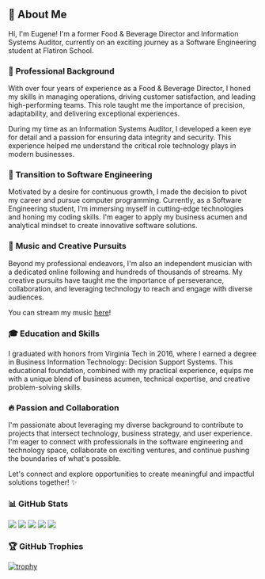 ## 👋 **About Me**

Hi, I'm Eugene! I'm a former Food & Beverage Director and Information Systems Auditor, currently on an exciting journey as a Software Engineering student at Flatiron School.

### 💼 **Professional Background**

With over four years of experience as a Food & Beverage Director, I honed my skills in managing operations, driving customer satisfaction, and leading high-performing teams. This role taught me the importance of precision, adaptability, and delivering exceptional experiences.

During my time as an Information Systems Auditor, I developed a keen eye for detail and a passion for ensuring data integrity and security. This experience helped me understand the critical role technology plays in modern businesses.

### 🚀 **Transition to Software Engineering**

Motivated by a desire for continuous growth, I made the decision to pivot my career and pursue computer programming. Currently, as a Software Engineering student, I'm immersing myself in cutting-edge technologies and honing my coding skills. I'm eager to apply my business acumen and analytical mindset to create innovative software solutions.

### 🎵 **Music and Creative Pursuits**

Beyond my professional endeavors, I'm also an independent musician with a dedicated online following and hundreds of thousands of streams. My creative pursuits have taught me the importance of perseverance, collaboration, and leveraging technology to reach and engage with diverse audiences.

You can stream my music [here](https://open.spotify.com/artist/7frvGHRE3ngp4uCC8L61A0?si=V2N01VfKTEGwptO3xELZ0w)!

### 🎓 **Education and Skills**

I graduated with honors from Virginia Tech in 2016, where I earned a degree in Business Information Technology: Decision Support Systems. This educational foundation, combined with my practical experience, equips me with a unique blend of business acumen, technical expertise, and creative problem-solving skills.

### 🔥 **Passion and Collaboration**

I'm passionate about leveraging my diverse background to contribute to projects that intersect technology, business strategy, and user experience. I'm eager to connect with professionals in the software engineering and technology space, collaborate on exciting ventures, and continue pushing the boundaries of what's possible.

Let's connect and explore opportunities to create meaningful and impactful solutions together! ✨

### 📊 **GitHub Stats**

![](http://github-profile-summary-cards.vercel.app/api/cards/profile-details?username=ejeong24&theme=github_dark)
![](http://github-profile-summary-cards.vercel.app/api/cards/repos-per-language?username=ejeong24&theme=github_dark)
![](http://github-profile-summary-cards.vercel.app/api/cards/most-commit-language?username=ejeong24&theme=github_dark)
![](http://github-profile-summary-cards.vercel.app/api/cards/stats?username=ejeong24&theme=github_dark)
![](http://github-profile-summary-cards.vercel.app/api/cards/productive-time?username=ejeong24&theme=github_dark&utcOffset=8)

### 🏆 **GitHub Trophies**

[![trophy](https://github-profile-trophy.vercel.app/?username=ejeong24)](https://github.com/ryo-ma/github-profile-trophy)
